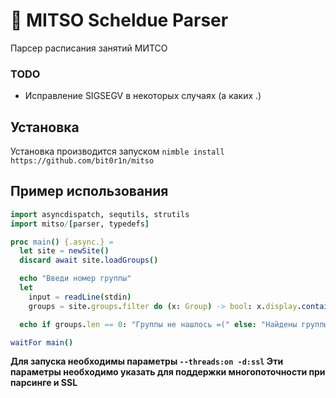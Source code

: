 # 🍉 MITSO Scheldue Parser
Парсер расписания занятий МИТСО

### TODO
 * Исправление SIGSEGV в некоторых случаях (а каких .)

## Установка
Установка производится запуском `nimble install https://github.com/bit0r1n/mitso`

## Пример использования
```nim
import asyncdispatch, sequtils, strutils
import mitso/[parser, typedefs]

proc main() {.async.} =
  let site = newSite()
  discard await site.loadGroups()

  echo "Введи номер группы"
  let
    input = readLine(stdin)
    groups = site.groups.filter do (x: Group) -> bool: x.display.contains(input)

  echo if groups.len == 0: "Группы не нашлось =(" else: "Найдены группы: " & $groups

waitFor main()
```

**Для запуска необходимы параметры `--threads:on -d:ssl` Эти параметры необходимо указать для поддержки многопоточности при парсинге и SSL**